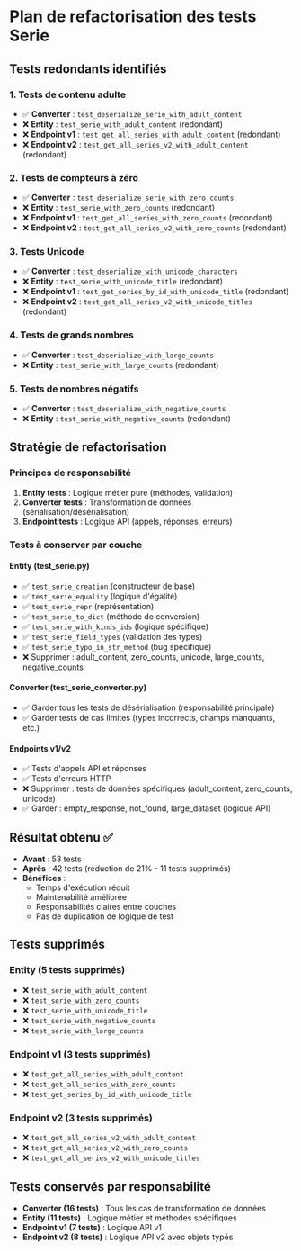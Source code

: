 # Plan de refactorisation des tests Serie

## Tests redondants identifiés

### 1. Tests de contenu adulte
- ✅ **Converter** : `test_deserialize_serie_with_adult_content`
- ❌ **Entity** : `test_serie_with_adult_content` (redondant)
- ❌ **Endpoint v1** : `test_get_all_series_with_adult_content` (redondant)
- ❌ **Endpoint v2** : `test_get_all_series_v2_with_adult_content` (redondant)

### 2. Tests de compteurs à zéro
- ✅ **Converter** : `test_deserialize_serie_with_zero_counts`
- ❌ **Entity** : `test_serie_with_zero_counts` (redondant)
- ❌ **Endpoint v1** : `test_get_all_series_with_zero_counts` (redondant)
- ❌ **Endpoint v2** : `test_get_all_series_v2_with_zero_counts` (redondant)

### 3. Tests Unicode
- ✅ **Converter** : `test_deserialize_with_unicode_characters`
- ❌ **Entity** : `test_serie_with_unicode_title` (redondant)
- ❌ **Endpoint v1** : `test_get_series_by_id_with_unicode_title` (redondant)
- ❌ **Endpoint v2** : `test_get_all_series_v2_with_unicode_titles` (redondant)

### 4. Tests de grands nombres
- ✅ **Converter** : `test_deserialize_with_large_counts`
- ❌ **Entity** : `test_serie_with_large_counts` (redondant)

### 5. Tests de nombres négatifs
- ✅ **Converter** : `test_deserialize_with_negative_counts`
- ❌ **Entity** : `test_serie_with_negative_counts` (redondant)

## Stratégie de refactorisation

### Principes de responsabilité
1. **Entity tests** : Logique métier pure (méthodes, validation)
2. **Converter tests** : Transformation de données (sérialisation/désérialisation)
3. **Endpoint tests** : Logique API (appels, réponses, erreurs)

### Tests à conserver par couche

#### Entity (test_serie.py)
- ✅ `test_serie_creation` (constructeur de base)
- ✅ `test_serie_equality` (logique d'égalité)
- ✅ `test_serie_repr` (représentation)
- ✅ `test_serie_to_dict` (méthode de conversion)
- ✅ `test_serie_with_kinds_ids` (logique spécifique)
- ✅ `test_serie_field_types` (validation des types)
- ✅ `test_serie_typo_in_str_method` (bug spécifique)
- ❌ Supprimer : adult_content, zero_counts, unicode, large_counts, negative_counts

#### Converter (test_serie_converter.py)  
- ✅ Garder tous les tests de désérialisation (responsabilité principale)
- ✅ Garder tests de cas limites (types incorrects, champs manquants, etc.)

#### Endpoints v1/v2
- ✅ Tests d'appels API et réponses
- ✅ Tests d'erreurs HTTP
- ❌ Supprimer : tests de données spécifiques (adult_content, zero_counts, unicode)
- ✅ Garder : empty_response, not_found, large_dataset (logique API)

## Résultat obtenu ✅
- **Avant** : 53 tests
- **Après** : 42 tests (réduction de 21% - 11 tests supprimés)
- **Bénéfices** : 
  - Temps d'exécution réduit
  - Maintenabilité améliorée 
  - Responsabilités claires entre couches
  - Pas de duplication de logique de test

## Tests supprimés
### Entity (5 tests supprimés)
- ❌ `test_serie_with_adult_content`
- ❌ `test_serie_with_zero_counts` 
- ❌ `test_serie_with_unicode_title`
- ❌ `test_serie_with_negative_counts`
- ❌ `test_serie_with_large_counts`

### Endpoint v1 (3 tests supprimés)
- ❌ `test_get_all_series_with_adult_content`
- ❌ `test_get_all_series_with_zero_counts`
- ❌ `test_get_series_by_id_with_unicode_title`

### Endpoint v2 (3 tests supprimés)
- ❌ `test_get_all_series_v2_with_adult_content`
- ❌ `test_get_all_series_v2_with_zero_counts`
- ❌ `test_get_all_series_v2_with_unicode_titles`

## Tests conservés par responsabilité
- **Converter (16 tests)** : Tous les cas de transformation de données
- **Entity (11 tests)** : Logique métier et méthodes spécifiques
- **Endpoint v1 (7 tests)** : Logique API v1
- **Endpoint v2 (8 tests)** : Logique API v2 avec objets typés